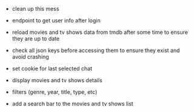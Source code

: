 - clean up this mess
- endpoint to get user info after login
- reload movies and tv shows data from tmdb after some time to ensure they are up to date
- check all json keys before accessing them to ensure they exist and avoid crashing

- set cookie for last selected chat
- display movies and tv shows details
- filters (genre, year, title, type, etc)
- add a search bar to the movies and tv shows list